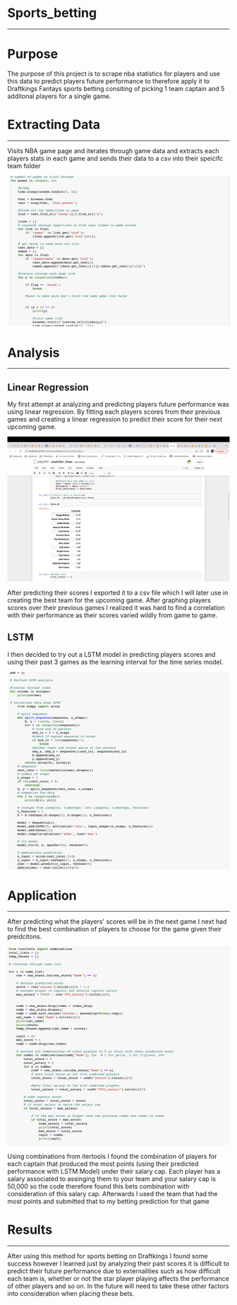 # Sports_betting
---

# Purpose

The purpose of this project is to scrape nba statistics for players and use this data to predict players future performance to therefore apply it to Draftkings Fantays sports betting consiting of picking 1 team captain and 5 additonal players for a single game.

# Extracting Data
---

Visits NBA game page and iterates through game data and extracts each players stats in each game and sends their data to a csv into their speicifc team folder 

![image](https://github.com/evanbruno617/Sports_betting/blob/main/images/Screenshot%202023-03-06%20at%204.29.21%20PM.png)

# Analysis
---

## Linear Regression
My first attempt at analyzing and predicting players future performance was using linear regression. By fitting each players scores from their previous games and creating a linear regression to predict their score for their next upcoming game. 

![image](https://github.com/evanbruno617/Sports_betting/blob/main/images/Screenshot%202023-03-06%20at%204.30.35%20PM.png)

After predicting their scores I exported it to a csv file which I will later use in creating the best team for the upcoming game. After graphing players scores over their previous games I realized it was hard to find a correlation with their performance as their scores varied wildly from game to game.

## LSTM
I then decided to try out a LSTM model in predicting players scores and using their past 3 games as the learning interval for the time series model. 

![image](https://github.com/evanbruno617/Sports_betting/blob/main/images/Screenshot%202023-04-15%20at%2010.41.33%20AM.png)

# Application
---

After predicting what the players' scores will be in the next game I next had to find the best combination of players to choose for the game given their preidcitons. 

![image](https://github.com/evanbruno617/Sports_betting/blob/main/images/Screenshot%202023-04-15%20at%2010.52.45%20AM.png)

Using combinations from itertools I found the combination of players for each captain that produced the most points (using their predicted performance with LSTM Model) under their salary cap. Each player has a salary associated to assinging them to your team and your salary cap is 50,000 so the code therefore found this bets combination with consideration of this salary cap. Afterwards I used the team that had the most points and submitted that to my betting prediction for that game

# Results
---

After using this method for sports betting on Draftkings I found some success however I learned just by analyzing their past scores it is difficult to predict their future performance due to externalities such as how difficult each team is, whether or not the star player playing affects the performance of other players and so on. In the future will need to take these other factors into consideration when placing these bets.



